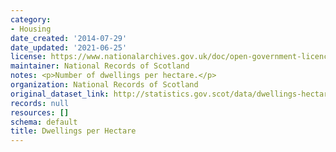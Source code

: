```yaml
---
category:
- Housing
date_created: '2014-07-29'
date_updated: '2021-06-25'
license: https://www.nationalarchives.gov.uk/doc/open-government-licence/version/3/
maintainer: National Records of Scotland
notes: <p>Number of dwellings per hectare.</p>
organization: National Records of Scotland
original_dataset_link: http://statistics.gov.scot/data/dwellings-hectare
records: null
resources: []
schema: default
title: Dwellings per Hectare
---
```

